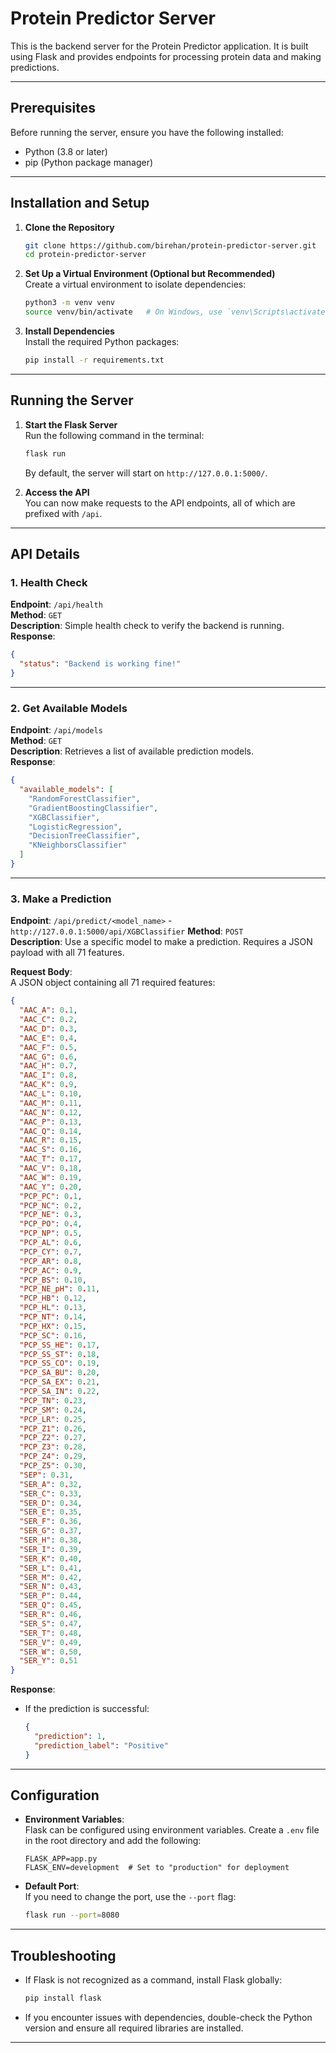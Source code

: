 # Protein Predictor Server

This is the backend server for the Protein Predictor application. It is built using Flask and provides endpoints for processing protein data and making predictions.

---

## Prerequisites

Before running the server, ensure you have the following installed:

- Python (3.8 or later)
- pip (Python package manager)

---

## Installation and Setup

1. **Clone the Repository**  
   ```bash
   git clone https://github.com/birehan/protein-predictor-server.git
   cd protein-predictor-server
   ```

2. **Set Up a Virtual Environment (Optional but Recommended)**  
   Create a virtual environment to isolate dependencies:  
   ```bash
   python3 -m venv venv
   source venv/bin/activate   # On Windows, use `venv\Scripts\activate`
   ```

3. **Install Dependencies**  
   Install the required Python packages:  
   ```bash
   pip install -r requirements.txt
   ```

---

## Running the Server

1. **Start the Flask Server**  
   Run the following command in the terminal:  
   ```bash
   flask run
   ```

   By default, the server will start on `http://127.0.0.1:5000/`.

2. **Access the API**  
   You can now make requests to the API endpoints, all of which are prefixed with `/api`.

---

## API Details

### 1. Health Check  
**Endpoint**: `/api/health`  
**Method**: `GET`  
**Description**: Simple health check to verify the backend is running.  
**Response**:  
```json
{
  "status": "Backend is working fine!"
}
```

---

### 2. Get Available Models  
**Endpoint**: `/api/models`  
**Method**: `GET`  
**Description**: Retrieves a list of available prediction models.  
**Response**:  
```json
{
  "available_models": [
    "RandomForestClassifier",
    "GradientBoostingClassifier",
    "XGBClassifier",
    "LogisticRegression",
    "DecisionTreeClassifier",
    "KNeighborsClassifier"
  ]
}
```

---

### 3. Make a Prediction  
**Endpoint**: `/api/predict/<model_name>` - `http://127.0.0.1:5000/api/XGBClassifier`
**Method**: `POST`  
**Description**: Use a specific model to make a prediction. Requires a JSON payload with all 71 features.  

**Request Body**:  
A JSON object containing all 71 required features:  
```json
{
  "AAC_A": 0.1,
  "AAC_C": 0.2,
  "AAC_D": 0.3,
  "AAC_E": 0.4,
  "AAC_F": 0.5,
  "AAC_G": 0.6,
  "AAC_H": 0.7,
  "AAC_I": 0.8,
  "AAC_K": 0.9,
  "AAC_L": 0.10,
  "AAC_M": 0.11,
  "AAC_N": 0.12,
  "AAC_P": 0.13,
  "AAC_Q": 0.14,
  "AAC_R": 0.15,
  "AAC_S": 0.16,
  "AAC_T": 0.17,
  "AAC_V": 0.18,
  "AAC_W": 0.19,
  "AAC_Y": 0.20,
  "PCP_PC": 0.1,
  "PCP_NC": 0.2,
  "PCP_NE": 0.3,
  "PCP_PO": 0.4,
  "PCP_NP": 0.5,
  "PCP_AL": 0.6,
  "PCP_CY": 0.7,
  "PCP_AR": 0.8,
  "PCP_AC": 0.9,
  "PCP_BS": 0.10,
  "PCP_NE_pH": 0.11,
  "PCP_HB": 0.12,
  "PCP_HL": 0.13,
  "PCP_NT": 0.14,
  "PCP_HX": 0.15,
  "PCP_SC": 0.16,
  "PCP_SS_HE": 0.17,
  "PCP_SS_ST": 0.18,
  "PCP_SS_CO": 0.19,
  "PCP_SA_BU": 0.20,
  "PCP_SA_EX": 0.21,
  "PCP_SA_IN": 0.22,
  "PCP_TN": 0.23,
  "PCP_SM": 0.24,
  "PCP_LR": 0.25,
  "PCP_Z1": 0.26,
  "PCP_Z2": 0.27,
  "PCP_Z3": 0.28,
  "PCP_Z4": 0.29,
  "PCP_Z5": 0.30,
  "SEP": 0.31,
  "SER_A": 0.32,
  "SER_C": 0.33,
  "SER_D": 0.34,
  "SER_E": 0.35,
  "SER_F": 0.36,
  "SER_G": 0.37,
  "SER_H": 0.38,
  "SER_I": 0.39,
  "SER_K": 0.40,
  "SER_L": 0.41,
  "SER_M": 0.42,
  "SER_N": 0.43,
  "SER_P": 0.44,
  "SER_Q": 0.45,
  "SER_R": 0.46,
  "SER_S": 0.47,
  "SER_T": 0.48,
  "SER_V": 0.49,
  "SER_W": 0.50,
  "SER_Y": 0.51
}
```

**Response**:  

- If the prediction is successful:  
  ```json
  {
    "prediction": 1,
    "prediction_label": "Positive"
  }
  ```

---

## Configuration

- **Environment Variables**:  
  Flask can be configured using environment variables. Create a `.env` file in the root directory and add the following:  
  ```env
  FLASK_APP=app.py
  FLASK_ENV=development  # Set to "production" for deployment
  ```

- **Default Port**:  
  If you need to change the port, use the `--port` flag:  
  ```bash
  flask run --port=8080
  ```

---

## Troubleshooting

- If Flask is not recognized as a command, install Flask globally:  
  ```bash
  pip install flask
  ```
- If you encounter issues with dependencies, double-check the Python version and ensure all required libraries are installed.

---

